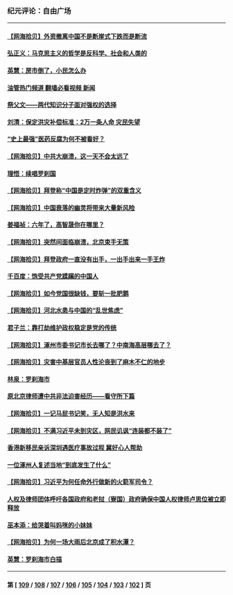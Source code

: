 ### 纪元评论：自由广场
---
#### [【网海拾贝】外资撤离中国不是断崖式下跌而是断流](../../pages/nsc993/n14058075.md?08230330) 
#### [弘正义：马克思主义的哲学是反科学、社会和人类的](../../pages/nsc993/n14058048.md?08230330) 
#### [英慧：房市倒了，小民怎么办](../../pages/nsc993/n14058039.md?08230330) 
#### [油管热门频道 翻墙必看视频 新闻](ok?08230330)
#### [祭父文——两代知识分子面对强权的选择](../../pages/nsc993/n14057522.md?08230330) 
#### [刘清：保定洪灾补偿标准：2万一条人命 灾民失望](../../pages/nsc993/n14057240.md?08230330) 
#### [“史上最强”医药反腐为何不被看好？](../../pages/nsc993/n14056994.md?08230330) 
#### [【网海拾贝】中共大崩溃，这一天不会太远了](../../pages/nsc993/n14056419.md?08230330) 
#### [理悟：续唱罗刹国](../../pages/nsc993/n14055936.md?08230330) 
#### [【网海拾贝】拜登称“中国是定时炸弹”的双重含义](../../pages/nsc993/n14055716.md?08230330) 
#### [【网海拾贝】中国衰落的幽灵将带来大量新风险](../../pages/nsc993/n14054870.md?08230330) 
#### [姜福祯：六年了，高智晟你在哪里？](../../pages/nsc993/n14054144.md?08230330) 
#### [【网海拾贝】突然间面临崩溃，北京束手无策](../../pages/nsc993/n14053961.md?08230330) 
#### [【网海拾贝】拜登政府一直没有出手，一出手出来一手王炸](../../pages/nsc993/n14053452.md?08230330) 
#### [千百度：饱受共产党蹂躏的中国人](../../pages/nsc993/n14053484.md?08230330) 
#### [【网海拾贝】如今党国很缺钱，要斩一批肥鹅](../../pages/nsc993/n14052186.md?08230330) 
#### [【网海拾贝】河北水患与中国的“乱世焦虑”](../../pages/nsc993/n14051431.md?08230330) 
#### [君子兰：靠打劫维护政权稳定是党的传统](../../pages/nsc993/n14050415.md?08230330) 
#### [【网海拾贝】涿州市委书记市长去哪了？中南海高层哪去了？](../../pages/nsc993/n14050031.md?08230330) 
#### [【网海拾贝】灾害中基层官员人性沦丧到了麻木不仁的地步](../../pages/nsc993/n14049320.md?08230330) 
#### [林泉：罗刹海市](../../pages/nsc993/n14049120.md?08230330) 
#### [原北京律师遭中共非法迫害经历——看守所下篇](../../pages/nsc993/n14040009.md?08230330) 
#### [【网海拾贝】一记马屁书记笑，无人知是洪水来](../../pages/nsc993/n14048857.md?08230330) 
#### [【网海拾贝】不满习近平未到灾区，网民讥讽“连装都不装了”](../../pages/nsc993/n14048563.md?08230330) 
#### [香港新移民亲诉深圳遇医疗事故过程 冀好心人帮助](../../pages/nsc993/n14048634.md?08230330) 
#### [一位涿州人复述当地“到底发生了什么”](../../pages/nsc993/n14047953.md?08230330) 
#### [【网海拾贝】习近平为何任命外行做新的火箭军司令？](../../pages/nsc993/n14047943.md?08230330) 
#### [人权及律师团体呼吁各国政府和老挝（寮国）政府确保中国人权律师卢思位被立即释放](../../pages/nsc993/n14047243.md?08230330) 
#### [巫本添：给哭着叫妈咪的小妹妹](../../pages/nsc993/n14047233.md?08230330) 
#### [【网海拾贝】为何一场大雨后北京成了积水潭？](../../pages/nsc993/n14047211.md?08230330) 
#### [英慧：罗刹海市白描](../../pages/nsc993/n14046376.md?08230330) 

---
#### 第 [ [109](./109.md?08230330) / [108](./108.md?08230330) / [107](./107.md?08230330) / [106](./106.md?08230330) / [105](./105.md?08230330) / [104](./104.md?08230330) / [103](./103.md?08230330) / [102](./102.md?08230330) ] 页
